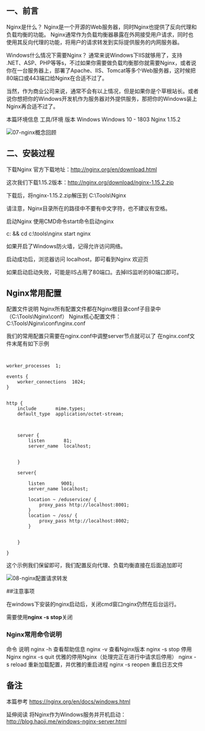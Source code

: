 ## 一、前言
Nginx是什么？
Nginx是一个开源的Web服务器，同时Nginx也提供了反向代理和负载均衡的功能。
Nginx通常作为负载均衡器暴露在外网接受用户请求，同时也使用其反向代理的功能，将用户的请求转发到实际提供服务的内网服务器。

Windows什么情况下需要Nginx？
通常来说Windows下IIS就够用了，支持 .NET、ASP、PHP等等s，不过如果你需要做负载均衡那你就需要Nginx，或者说你在一台服务器上，部署了Apache、IIS、Tomcat等多个Web服务器，这时候把80端口或443端口给Nginx在合适不过了。

当然，作为商业公司来说，通常不会有以上情况，但是如果你是个草根站长。或者说你想把你的Windows开发机作为服务器对外提供服务，那把你的Windows装上Nginx再合适不过了。

本篇环境信息
工具/环境	版本
Windows	Windows 10 - 1803
Nginx	1.15.2

![07-nginx概念回顾](G:\soft\Typora\img\07-nginx概念回顾.png)



## 二、安装过程
下载Nginx
官方下载地址：http://nginx.org/en/download.html

这次我们下载1.15.2版本：http://nginx.org/download/nginx-1.15.2.zip

下载后，将nginx-1.15.2.zip解压到 C:\Tools\Nginx

请注意，Nginx目录所在的路径中不要有中文字符，也不建议有空格。

启动Nginx
使用CMD命令start命令启动nginx

c: && cd c:\tools\nginx
start nginx

如果开启了Windows防火墙，记得允许访问网络。



启动成功后，浏览器访问 localhost，即可看到Nginx 欢迎页



如果启动启动失败，可能是IIS占用了80端口。去掉IIS监听的80端口即可。

##  Nginx常用配置
配置文件说明
Nginx所有配置文件都在Nginx根目录conf子目录中（C:\Tools\Nginx\conf）
Nginx核心配置文件： C:\Tools\Nginx\conf\nginx.conf

我们的常用配置只需要在nginx.conf中调整server节点就可以了
在nginx.conf文件末尾有如下示例



```nginx


worker_processes  1;

events {
    worker_connections  1024;
}


http {
    include       mime.types;
    default_type  application/octet-stream;



    server {
        listen       81;
        server_name  localhost;

        
    }
	
	server{
		
		listen		9001;
		server_name localhost;
		
		location ~ /eduservice/ {
			proxy_pass http://localhost:8001;
		}
		location ~ /oss/ {
			proxy_pass http://localhost:8002;
		}
		
	
	} 

}

```

这个示例我们保留即可，我们配置反向代理、负载均衡直接在后面追加即可

![08-nginx配置请求转发](G:\soft\Typora\img\08-nginx配置请求转发-1594724199600.png)

##注意事项

在windows下安装的nginx启动后，关闭cmd窗口nginx仍然在后台运行。

需要使用**nginx -s stop**关闭

### Nginx常用命令说明
命令	说明
nginx -h	查看帮助信息
nginx -v	查看Nginx版本
nginx -s stop	停用Nginx
nginx -s quit	优雅的停用Nginx（处理完正在进行中请求后停用）
nginx -s reload	重新加载配置，并优雅的重启进程
nginx -s reopen	重启日志文件
## 备注
本篇参考
https://nginx.org/en/docs/windows.html

延伸阅读
将Nginx作为Windows服务并开机启动：http://blog.haoji.me/windows-nginx-server.html
